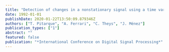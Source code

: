 ```yaml
---
title: "Detection of changes in a nonstationary signal using a time varying AR modelling"
date: 1992-01-01
publishDate: 2020-01-22T13:50:09.879346Z
authors: ["T. Pitarque", "A. Ferrari", "C. Theys", "J. Ménez"]
publication_types: ["1"]
abstract: ""
featured: false
publication: "*International Conference on Digital Signal Processing*"
---
```


